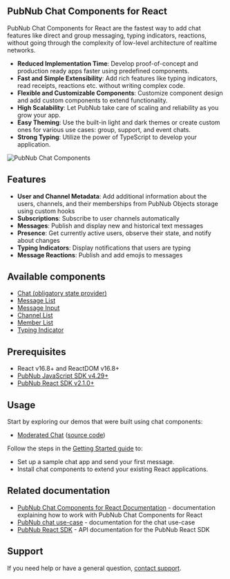## PubNub Chat Components for React

PubNub Chat Components for React are the fastest way to add chat features like direct and group
messaging, typing indicators, reactions, without going through the complexity of low-level
architecture of realtime networks.

- **Reduced Implementation Time**: Develop proof-of-concept and production ready apps faster using
  predefined components.
- **Fast and Simple Extensibility**: Add rich features like typing indicators, read receipts,
  reactions etc. without writing complex code.
- **Flexible and Customizable Components**: Customize component design and add custom components to
  extend functionality.
- **High Scalability**: Let PubNub take care of scaling and reliability as you grow your app.
- **Easy Theming**: Use the built-in light and dark themes or create custom ones for various use
  cases: group, support, and event chats.
- **Strong Typing**: Utilize the power of TypeScript to develop your application.

![PubNub Chat Components](https://i.imgur.com/992eLO8.png)

## Features

- **User and Channel Metadata**: Add additional information about the users, channels, and their
  memberships from PubNub Objects storage using custom hooks
- **Subscriptions**: Subscribe to user channels automatically
- **Messages**: Publish and display new and historical text messages
- **Presence**: Get currently active users, observe their state, and notify about changes
- **Typing Indicators**: Display notifications that users are typing
- **Message Reactions**: Publish and add emojis to messages

## Available components

- [Chat (obligatory state provider)](https://pubnub.github.io/react-chat-components/docs/?path=/docs/components-chat-provider--default)
- [Message List](https://pubnub.github.io/react-chat-components/docs/?path=/docs/components-message-list--default)
- [Message Input](https://pubnub.github.io/react-chat-components/docs/?path=/docs/components-message-input--default)
- [Channel List](https://pubnub.github.io/react-chat-components/docs/?path=/docs/components-channel-list--default)
- [Member List](https://pubnub.github.io/react-chat-components/docs/?path=/docs/components-member-list--default)
- [Typing Indicator](https://pubnub.github.io/react-chat-components/docs/?path=/docs/components-typing-indicator--default)

## Prerequisites

- React v16.8+ and ReactDOM v16.8+
- [PubNub JavaScript SDK v4.29+](https://www.pubnub.com/docs/sdks/javascript/)
- [PubNub React SDK v2.1.0+](https://www.pubnub.com/docs/chat/react/setup)

## Usage

Start by exploring our demos that were built using chat components:

- [Moderated Chat](https://react-components-chat.pubnub.com/)
  ([source code](https://github.com/pubnub/react-chat-components/tree/master/samples/group-chat))

Follow the steps in the
[Getting Started guide](https://pubnub.github.io/react-chat-components/docs/?path=/docs/introduction-getting-started--page)
to:

- Set up a sample chat app and send your first message.
- Install chat components to extend your existing React applications.

## Related documentation

- [PubNub Chat Components for React Documentation](https://pubnub.github.io/react-chat-components/docs/) -
  documentation explaining how to work with PubNub Chat Components for React
- [PubNub chat use-case](https://www.pubnub.com/docs/chat/overview) - documentation for the chat
  use-case
- [PubNub React SDK](https://www.pubnub.com/docs/chat/react/setup) - API documentation for the
  PubNub React SDK

## Support

If you need help or have a general question, [contact support](mailto:support@pubnub.com).
